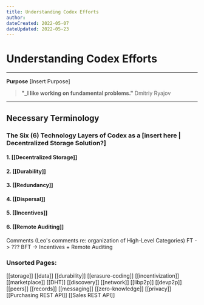 ```yaml
---
title: Understanding Codex Efforts
author: 
dateCreated: 2022-05-07
dateUpdated: 2022-05-23
---
```


# Understanding Codex Efforts
---

**Purpose**
[Insert Purpose]

>**"_I like working on fundamental problems."**
Dmitriy Ryajov

---

## Necessary Terminology

### The Six (6) Technology Layers of Codex as a [insert here | Decentralized Storage Solution?]

#### 1. [[Decentralized Storage]]
#### 2. [[Durability]]
#### 3. [[Redundancy]]
#### 4. [[Dispersal]]
#### 5. [[Incentives]]
#### 6. [[Remote Auditing]]

Comments (Leo's comments re: organization of High-Level Categories)
FT -> ???
BFT -> Incentives + Remote Auditing

### Unsorted Pages:
[[storage]]
[[data]]
[[durability]] 
[[erasure-coding]]
[[incentivization]]
[[marketplace]]
[[DHT]]
[[discovery]]
[[network]]
[[libp2p]]
[[devp2p]]
[[peers]]
[[records]]
[[messaging]]
[[zero-knowledge]]
[[privacy]]
[[Purchasing REST API]]
[[Sales REST API]]